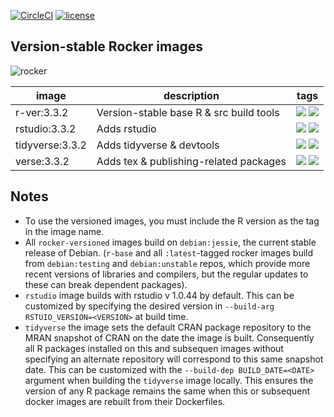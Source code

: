[![CircleCI](https://circleci.com/gh/rocker-org/rocker-versioned.svg?style=svg)](https://circleci.com/gh/rocker-org/rocker-versioned) [![license](https://img.shields.io/badge/license-GPLv2-blue.svg)](https://opensource.org/licenses/GPL-2.0)


## Version-stable Rocker images

![rocker](https://avatars0.githubusercontent.com/u/9100160?v=3&s=200)


image            | description                               | tags 
---------------- | ----------------------------------------  | ---- 
r-ver:3.3.2      |  Version-stable base R & src build tools  | [![](https://images.microbadger.com/badges/image/rocker/r-ver.svg)](https://microbadger.com/images/rocker/r-ver) [![](https://img.shields.io/badge/Dockerfile-v3.3.2-blue.svg)](https://github.com/rocker-org/rocker-versioned/blob/master/r-ver/3.3.2/Dockerfile)  
rstudio:3.3.2    |  Adds rstudio                             | [![](https://images.microbadger.com/badges/image/cboettig/rstudio.svg)](https://microbadger.com/) [![](https://img.shields.io/badge/Dockerfile-v3.3.2-blue.svg)](https://github.com/rocker-org/rocker/blob/master/rstudio/3.3.2/Dockerfile)  
tidyverse:3.3.2  |  Adds tidyverse & devtools                | [![](https://images.microbadger.com/badges/image/rocker/tidyverse.svg)](https://microbadger.com/images/rocker/tidyverse) [![](https://img.shields.io/badge/Dockerfile-v3.3.2-blue.svg)](https://github.com/rocker-org/rocker-versioned/blob/master/tidyverse/3.3.2/Dockerfile)  
verse:3.3.2      |  Adds tex & publishing-related packages   | [![](https://images.microbadger.com/badges/image/rocker/verse.svg)](https://microbadger.com/images/rocker/verse) [![](https://img.shields.io/badge/Dockerfile-v3.3.2-blue.svg)](https://github.com/rocker-org/rocker-versioned/blob/master/verse/3.3.2/Dockerfile)  


Notes
-----

- To use the versioned images, you must include the R version as the tag in the image name.
- All `rocker-versioned` images build on `debian:jessie`, the current stable release of Debian. (`r-base` and all `:latest`-tagged rocker images build from `debian:testing` and `debian:unstable` repos, which provide more recent versions of libraries and compilers, but the regular updates to these can break dependent packages).
- `rstudio` image builds with rstudio v 1.0.44 by default. This can be customized by specifying the desired version in `--build-arg RSTUIO_VERSION=<VERSION>` at build time.
- `tidyverse` the image sets the default CRAN package repository to the MRAN snapshot of CRAN on the date the image is built.  Consequently all R packages installed on this and subsequen images without specifying an alternate repository will correspond to this same snapshot date. This can be customized with the `--build-dep BUILD_DATE=<DATE>` argument when building the `tidyverse` image locally. This ensures the version of any R package remains the same when this or subsequent docker images are rebuilt from their Dockerfiles.


